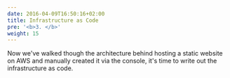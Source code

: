 ```yaml
---
date: 2016-04-09T16:50:16+02:00
title: Infrastructure as Code
pre: '<b>3. </b>'
weight: 15
---
```


Now we've walked though the architecture behind hosting a static website on AWS and manually created it via the console, it's time to write out the infrastructure as code.
